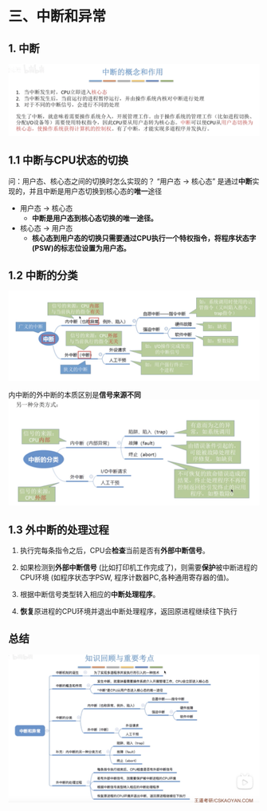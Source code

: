 # 三、中断和异常

 

## 1. 中断
![](%E4%B8%89%E3%80%81%E4%B8%AD%E6%96%AD%E5%92%8C%E5%BC%82%E5%B8%B8/%E6%88%AA%E5%B1%8F2021-03-24%2012.25.16.png)


## 1.1 中断与CPU状态的切换
问：用户态、核心态之间的切换时怎么实现的？
	“用户态 -> 核心态” 是通过**中断**实现的，并且中断是用户态切换到核心态的**唯一**途径

* 用户态 -> 核心态
	* **中断是用户态到核心态切换的唯一途径。**
* 核心态 -> 用户态
	* **核心态到用户态的切换只需要通过CPU执行一个特权指令，将程序状态字(PSW)的标志位设置为用户态。**

## 1.2 中断的分类
![](%E4%B8%89%E3%80%81%E4%B8%AD%E6%96%AD%E5%92%8C%E5%BC%82%E5%B8%B8/%E6%88%AA%E5%B1%8F2021-03-24%2012.29.50.png)

 内中断的外中断的本质区别是**信号来源不同**
 ![](%E4%B8%89%E3%80%81%E4%B8%AD%E6%96%AD%E5%92%8C%E5%BC%82%E5%B8%B8/%E6%88%AA%E5%B1%8F2021-03-24%2012.30.59.png)


## 1.3 外中断的处理过程
1. 执行完每条指令之后，CPU会**检查**当前是否有**外部中断信号**。

2. 如果检测到**外部中断信号** (比如打印机工作完成了)，则需要**保护**被中断进程的CPU环境 (如程序状态字PSW, 程序计数器PC,各种通用寄存器的值)。

3. 根据中断信号类型转入相应的**中断处理程序**。

4. **恢复**原进程的CPU环境并退出中断处理程序，返回原进程继续往下执行


## 总结
![](%E4%B8%89%E3%80%81%E4%B8%AD%E6%96%AD%E5%92%8C%E5%BC%82%E5%B8%B8/%E6%88%AA%E5%B1%8F2021-03-24%2012.35.07.png)





 